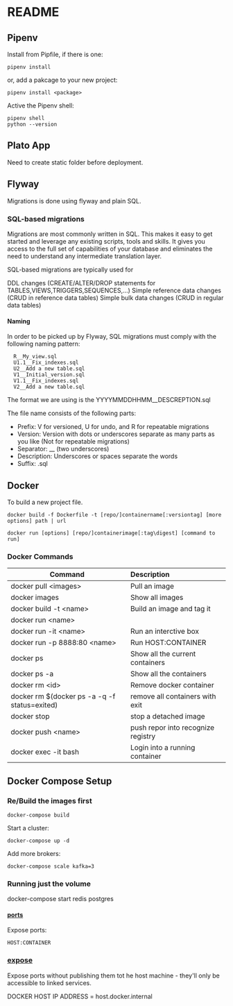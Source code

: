 # README

## Pipenv

Install from Pipfile, if there is one:

```
pipenv install
```

or, add a pakcage to your new project:

```
pipenv install <package>
```

Active the Pipenv shell:

```
pipenv shell
python --version
```

## Plato App

Need to create static folder before deployment.

## Flyway

Migrations is done using flyway and plain SQL.

### SQL-based migrations

Migrations are most commonly written in SQL. This makes it easy to get started and leverage any existing scripts, tools and skills. It gives you access to the full set of capabilities of your database and eliminates the need to understand any intermediate translation layer.

SQL-based migrations are typically used for

DDL changes (CREATE/ALTER/DROP statements for TABLES,VIEWS,TRIGGERS,SEQUENCES,…)
Simple reference data changes (CRUD in reference data tables)
Simple bulk data changes (CRUD in regular data tables)

#### Naming

In order to be picked up by Flyway, SQL migrations must comply with the following naming pattern:

```
  R__My_view.sql
  U1.1__Fix_indexes.sql
  U2__Add a new table.sql
  V1__Initial_version.sql
  V1.1__Fix_indexes.sql
  V2__Add a new table.sql
```
The format we are using is the YYYYMMDDHHMM__DESCREPTION.sql

The file name consists of the following parts:

* Prefix: V for versioned, U for undo, and R for repeatable migrations 
* Version: Version with dots or underscores separate as many parts as you like (Not for repeatable migrations)
* Separator: __ (two underscores) 
* Description: Underscores or spaces separate the words
* Suffix: .sql 


## Docker

To build a new project file.

```
docker build -f Dockerfile -t [repo/]containername[:versiontag] [more options] path | url
```

```
docker run [options] [repo/]containerimage[:tag\digest] [command to run]
```

### Docker Commands
|Command| Description
|- |:----
| docker pull \<images> | Pull an image|
| docker images | Show all images
| docker build -t \<name> | Build an image and tag it
| docker run \<name> | 
| docker run -it \<name> | Run an interctive box
| docker run -p 8888:80 \<name> | Run HOST:CONTAINER
| docker ps | Show all the current containers
| docker ps -a | Show all the containers
| docker rm \<id> | Remove docker container
| docker rm $(docker ps -a -q -f status=exited) | remove all containers with exit
| docker stop <id> | stop a detached image
| docker push \<name> | push repor into recognize registry
| docker exec -it <containerIdOrName> bash | Login into a running container


## Docker Compose Setup

### Re/Build the images first
```
docker-compose build
```

Start a cluster:

```
docker-compose up -d
```

Add more brokers:

```
docker-compose scale kafka=3
```

### Running just the volume
docker-compose start redis postgres

#### [ports](https://docs.docker.com/compose/compose-file/#ports)
Expose ports:

```
HOST:CONTAINER
```

### [expose](https://docs.docker.com/compose/compose-file/#expose)
Expose ports without publishing them tot he host machine - they'll only be accessible to linked services.

DOCKER HOST IP ADDRESS = host.docker.internal